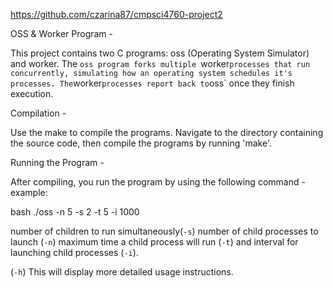https://github.com/czarina87/cmpsci4760-project2
 
OSS & Worker Program - 

This project contains two C programs: oss (Operating System Simulator) and worker. The `oss program forks multiple `worker` processes that run concurrently,
 simulating how an operating system schedules it's processes. The `worker` processes report back to `oss` once they finish execution.

Compilation - 

Use the make to compile the programs. 
Navigate to the directory containing the source code, then compile the programs by running 'make'.

 Running the Program - 

After compiling, you run the program by using the following command - example:

bash
./oss -n 5 -s 2 -t 5 -i 1000


number of children to run simultaneously(`-s`)
number of child processes to launch (`-n`)
maximum time a child process will run (`-t`)
and interval for launching child processes (`-i`).


(`-h`) This will display more detailed usage instructions.

